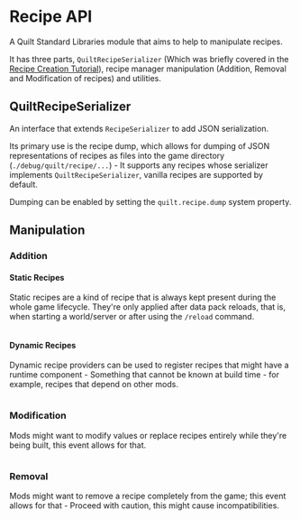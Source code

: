 # Recipe API

A Quilt Standard Libraries module that aims to help to manipulate recipes.

It has three parts, `QuiltRecipeSerializer` (Which was briefly covered in the [Recipe Creation Tutorial](./recipes.md)),
recipe manager manipulation (Addition, Removal and Modification of recipes) and utilities.

## QuiltRecipeSerializer

An interface that extends `RecipeSerializer` to add JSON serialization.

Its primary use is the recipe dump, which allows for dumping of JSON representations of recipes as files into the game
directory (`./debug/quilt/recipe/...`) - It supports any recipes whose serializer implements `QuiltRecipeSerializer`,
vanilla recipes are supported by default.

Dumping can be enabled by setting the `quilt.recipe.dump` system property.

## Manipulation

### Addition

#### Static Recipes

Static recipes are a kind of recipe that is always kept present during the whole game lifecycle.
They're only applied after data pack reloads, that is, when starting a world/server or after using the `/reload` command.

```file:src/main/java/org/quiltmc/wiki/recipes/Recipes.java@Static-Recipe
```

#### Dynamic Recipes

Dynamic recipe providers can be used to register recipes that might have a runtime component - Something that cannot be
known at build time - for example, recipes that depend on other mods.

```file:src/main/java/org/quiltmc/wiki/recipes/Recipes.java@Adding
```

### Modification

Mods might want to modify values or replace recipes entirely while they're being built, this event allows for that.

```file:src/main/java/org/quiltmc/wiki/recipes/Recipes.java@Modification
```

### Removal

Mods might want to remove a recipe completely from the game; this event allows for that - Proceed with caution, this might
cause incompatibilities.

```file:src/main/java/org/quiltmc/wiki/recipes/Recipes.java@Removal
```
